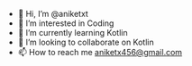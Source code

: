 - 👋 Hi, I’m @aniketxt
- 👀 I’m interested in Coding
- 🌱 I’m currently learning Kotlin
- 💞️ I’m looking to collaborate on Kotlin
- 📫 How to reach me aniketx456@gmail.com

<!---
aniketxt/aniketxt is a ✨ special ✨ repository because its `README.md` (this file) appears on your GitHub profile.
You can click the Preview link to take a look at your changes.
--->
